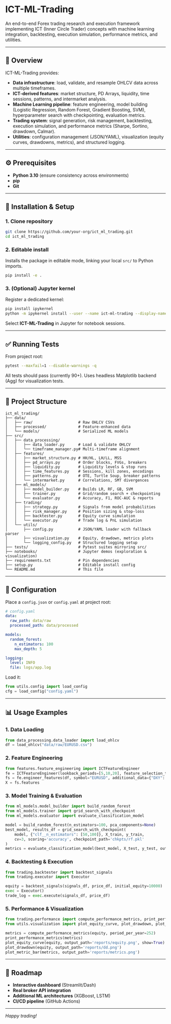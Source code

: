# ICT-ML-Trading

An end-to-end Forex trading research and execution framework implementing ICT (Inner Circle Trader) concepts with machine learning integration, backtesting, execution simulation, performance metrics, and utilities.

---

## 📝 Overview

ICT-ML-Trading provides:

* **Data infrastructure**: load, validate, and resample OHLCV data across multiple timeframes.
* **ICT-derived features**: market structure, PD Arrays, liquidity, time sessions, patterns, and intermarket analysis.
* **Machine Learning pipeline**: feature engineering, model building (Logistic Regression, Random Forest, Gradient Boosting, SVM), hyperparameter search with checkpointing, evaluation metrics.
* **Trading system**: signal generation, risk management, backtesting, execution simulation, and performance metrics (Sharpe, Sortino, drawdown, Calmar).
* **Utilities**: configuration management (JSON/YAML), visualization (equity curves, drawdowns, metrics), and structured logging.

---

## ⚙️ Prerequisites

* **Python 3.10** (ensure consistency across environments)
* **pip**
* **Git**

---

## 🚀 Installation & Setup

### 1. Clone repository

```bash
git clone https://github.com/your-org/ict_ml_trading.git
cd ict_ml_trading
```

### 2. Editable install

Installs the package in editable mode, linking your local `src/` to Python imports.

```bash
pip install -e .
```

### 3. (Optional) Jupyter kernel

Register a dedicated kernel:

```bash
pip install ipykernel
python -m ipykernel install --user --name ict-ml-trading --display-name "ICT-ML-Trading"
```

Select **ICT-ML-Trading** in Jupyter for notebook sessions.

---

## ✅ Running Tests

From project root:

```bash
pytest --maxfail=1 --disable-warnings -q
```

All tests should pass (currently 90+). Uses headless Matplotlib backend (Agg) for visualization tests.

---

## 📂 Project Structure

```text
ict_ml_trading/
├── data/
│   ├── raw/                    # Raw OHLCV CSVs
│   ├── processed/              # Feature-enhanced data
│   └── models/                 # Serialized ML models
├── src/
│   ├── data_processing/
│   │   ├── data_loader.py      # Load & validate OHLCV
│   │   └── timeframe_manager.py# Multi-timeframe alignment
│   ├── features/
│   │   ├── market_structure.py # HH/HL, LH/LL, MSS
│   │   ├── pd_arrays.py        # Order blocks, FVGs, breakers
│   │   ├── liquidity.py        # Liquidity levels & stop runs
│   │   ├── time_features.py    # Sessions, kill zones, encodings
│   │   ├── patterns.py         # OTE, Turtle Soup, breaker patterns
│   │   └── intermarket.py      # Correlations, SMT divergences
│   ├── ml_models/
│   │   ├── model_builder.py    # Builds LR, RF, GB, SVM
│   │   ├── trainer.py          # Grid/random search + checkpointing
│   │   └── evaluator.py        # Accuracy, F1, ROC-AUC & reports
│   ├── trading/
│   │   ├── strategy.py         # Signals from model probabilities
│   │   ├── risk_manager.py     # Position sizing & stop-loss
│   │   ├── backtester.py       # Equity curve simulation
│   │   └── executor.py         # Trade log & PnL simulation
│   └── utils/
│       ├── config.py           # JSON/YAML loader with fallback parser
│       ├── visualization.py    # Equity, drawdown, metrics plots
│       └── logging_config.py   # Structured logging setup
├── tests/                      # Pytest suites mirroring src/
├── notebooks/                  # Jupyter demos (exploration & visualization)
├── requirements.txt            # Pin dependencies
├── setup.py                    # Editable install config
└── README.md                   # This file
```

---

## 🔧 Configuration

Place a `config.json` or `config.yaml` at project root:

```yaml
# config.yaml
data:
  raw_path: data/raw
  processed_path: data/processed

models:
  random_forest:
    n_estimators: 100
    max_depth: 5

logging:
  level: INFO
  file: logs/app.log
```

Load it:

```python
from utils.config import load_config
cfg = load_config("config.yaml")
```

---

## 📊 Usage Examples

### 1. Data Loading

```python
from data_processing.data_loader import load_ohlcv
df = load_ohlcv("data/raw/EURUSD.csv")
```

### 2. Feature Engineering

```python
from features.feature_engineering import ICTFeatureEngineer
fe = ICTFeatureEngineer(lookback_periods=[5,10,20], feature_selection_threshold=0.01)
fs = fe.engineer_features(df, symbol="EURUSD", additional_data={"DXY": dxy_df})
X = fs.features
```

### 3. Model Training & Evaluation

```python
from ml_models.model_builder import build_random_forest
from ml_models.trainer import grid_search_with_checkpoint
from ml_models.evaluator import evaluate_classification_model

model = build_random_forest(n_estimators=100, pca_components=None)
best_model, results_df = grid_search_with_checkpoint(
    model, {"clf__n_estimators": [50,100]}, X_train, y_train,
    cv=3, scoring='accuracy', checkpoint_path='chkpts/rf.pkl'
)
metrics = evaluate_classification_model(best_model, X_test, y_test, output_path='reports/rf_eval')
```

### 4. Backtesting & Execution

```python
from trading.backtester import backtest_signals
from trading.executor import Executor

equity = backtest_signals(signals_df, price_df, initial_equity=10000)
exec = Executor()
trade_log = exec.execute(signals_df, price_df)
```

### 5. Performance & Visualization

```python
from trading.performance import compute_performance_metrics, print_performance_metrics
from utils.visualization import plot_equity_curve, plot_drawdown, plot_metric_bar

metrics = compute_performance_metrics(equity, period_per_year=252)
print_performance_metrics(metrics)
plot_equity_curve(equity, output_path='reports/equity.png', show=True)
plot_drawdown(equity, output_path='reports/dd.png')
plot_metric_bar(metrics, output_path='reports/metrics.png')
```

---

## 🔮 Roadmap

* **Interactive dashboard** (Streamlit/Dash)
* **Real broker API integration**
* **Additional ML architectures** (XGBoost, LSTM)
* **CI/CD pipeline** (GitHub Actions)

---

*Happy trading!*